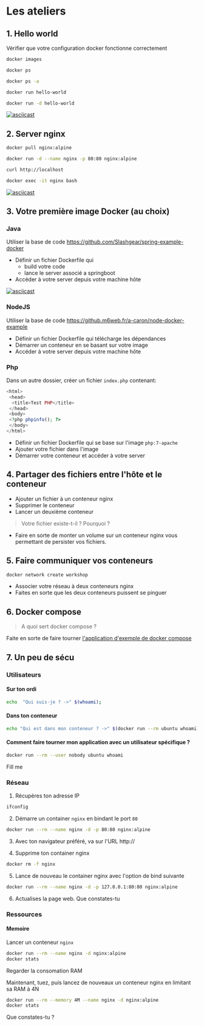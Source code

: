 # Les ateliers

## 1. Hello world

Vérifier que votre configuration docker fonctionne correctement

```bash
docker images

docker ps

docker ps -a

docker run hello-world

docker run -d hello-world
```

[![asciicast](https://asciinema.org/a/81697.svg)](https://asciinema.org/a/81697)

## 2. Server nginx

```bash
docker pull nginx:alpine

docker run -d --name nginx -p 80:80 nginx:alpine

curl http://localhost

docker exec -it nginx bash
```

[![asciicast](https://asciinema.org/a/81700.svg)](https://asciinema.org/a/81700)

## 3. Votre première image Docker (au choix)

### Java
Utiliser la base de code https://github.com/Slashgear/spring-example-docker

- Définir un fichier Dockerfile qui
  - build votre code
  - lance le server associé a springboot
- Accéder à votre server depuis votre machine hôte

[![asciicast](https://asciinema.org/a/81848.svg)](https://asciinema.org/a/81848)

### NodeJS
Utiliser la base de code https://github.m6web.fr/a-caron/node-docker-example
- Définir un fichier Dockerfile qui télécharge les dépendances
- Démarrer un conteneur en se basant sur votre image
- Accéder à votre server depuis votre machine hôte

### Php

Dans un autre dossier, créer un fichier `index.php` contenant:

```php
<html>
 <head>
  <title>Test PHP</title>
 </head>
 <body>
 <?php phpinfo(); ?>
 </body>
</html>
```

- Définir un fichier Dockerfile qui se base sur l'image `php:7-apache`
- Ajouter votre fichier dans l'image
- Démarrer votre conteneur et accéder à votre server

## 4. Partager des fichiers entre l'hôte et le conteneur

- Ajouter un fichier à un conteneur nginx
- Supprimer le conteneur
- Lancer un deuxième conteneur

> Votre fichier existe-t-il ? Pourquoi ?

- Faire en sorte de monter un volume sur un conteneur nginx vous permettant de persister vos fichiers.

## 5. Faire communiquer vos conteneurs

```bash
docker network create workshop
```

- Associer votre réseau à deux conteneurs nginx
- Faites en sorte que les deux conteneurs puissent se pinguer

## 6. Docker compose

> A quoi sert docker compose ?

Faite en sorte de faire tourner [l'application d'exemple de docker compose](https://docs.docker.com/compose/gettingstarted/)

## 7. Un peu de sécu

### Utilisateurs

#### Sur ton ordi

```bash
echo  "Qui suis-je ? ->" $(whoami);

```

#### Dans ton conteneur

```bash
echo "Qui est dans mon conteneur ? ->" $(docker run --rm ubuntu whoami)

```

#### Comment faire tourner mon application avec un utilisateur spécifique ?

```bash
docker run --rm --user nobody ubuntu whoami

```

Fill me

### Réseau

1. Récupères ton adresse IP 

```bash
ifconfig
```

2. Démarre un container `nginx` en bindant le port `80`

```bash
docker run --rm --name nginx -d -p 80:80 nginx:alpine
```

3. Avec ton navigateur préféré, va sur l'URL http://<mon-ip> 

4. Supprime ton container nginx

```bash
docker rm -f nginx
```

5. Lance de nouveau le container nginx avec l'option de bind suivante

```bash
docker run --rm --name nginx -d -p 127.0.0.1:80:80 nginx:alpine
```

6. Actualises la page web. Que constates-tu

### Ressources

#### Memoire

Lancer un conteneur `nginx` 

```bash
docker run --rm --name nginx -d nginx:alpine
docker stats
```

Regarder la consomation RAM

Maintenant, tuez, puis lancez de nouveaux un conteneur nginx en limitant sa RAM à 4N

```bash
docker run --rm --memory 4M --name nginx -d nginx:alpine
docker stats

```

Que constates-tu ?
